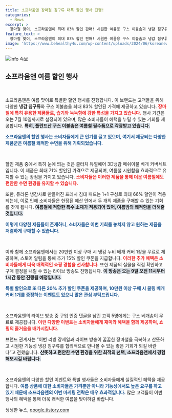 ```yaml
---
title: 소프라움앤 장마철 침구류 대폭 할인 행사 진행!
categories:
  - News
excerpt: >
  장마철 맞이, 소프라움앤이 최대 83% 할인 판매! 시원한 여름용 구스 이불솜과 냉감 침구류를 만나보세요. 라이브 방송 참여 시 추가 할인과 증정 혜택도! 지금 바로 확인해보세요!
feature_text: >
  장마철 맞이, 소프라움앤이 최대 83% 할인 판매! 시원한 여름용 구스 이불솜과 냉감 침구류를 만나보세요. 라이브 방송 참여 시 추가 할인과 증정 혜택도! 지금 바로 확인해보세요!
image: 'https://www.behealthy4u.com/wp-content/uploads/2024/06/koreanews.jpg'
---
```


<p><img src="https://www.behealthy4u.com/wp-content/uploads/2024/06/koreanews.jpg" alt="info 속보" /></p>

<h2 data-ke-size="size26">소프라움앤 여름 할인 행사</h2>

<p data-ke-size="size16">&nbsp;</p>

<p>소프라움앤은 여름 맞이로 특별한 할인 행사를 진행합니다. 이 브랜드는 고객들을 위해 다양한 <b>냉감 침구류</b>와 구스 이불솜을 최대 83% 할인된 가격에 제공하고 있습니다. <b><span style="color: #ee2323;">장마철에 특히 유용한 제품들로, 습기와 눅눅함에 강한 특성을 가지고 있습니다.</span></b> 행사 기간은 오는 7월 10일까지로 설정되어 있으며, 많은 소비자들이 혜택을 누릴 수 있는 기회를 제공합니다. <b><span style="background-color: #21538527;">특히, 폴란드산 구스 이불솜은 여름철 필수품으로 각광받고 있습니다.</span></b>  </p>

<p><b><span style="color: #1a5490;">소프라움앤의 할인 행사는 소비자들에게 큰 인기를 끌고 있으며, 여기서 제공되는 다양한 제품군은 여름철 쾌적한 수면을 위해 기획되었습니다.</span></b>  </p>

<p data-ke-size="size16">&nbsp;</p>

<p>할인 제품 중에서 특히 눈에 띄는 것은 쿨터치 듀얼에어 3D냉감 메쉬이불 베개 커버세트입니다. 이 제품은 최대 71% 할인된 가격으로 제공되며, 여름철 시원함을 효과적으로 유지할 수 있는 장점을 가지고 있습니다. <b><span style="color: #ee2323;">소비자들은 이러한 제품을 통해 더운 여름철에도 편안한 수면 환경을 유지할 수 있습니다.</span></b>  </p>

<p>또한, 듀라론 냉감사로 만들어진 프레시 침대 패드는 1+1 구성로 최대 66% 할인이 적용되는데, 이로 인해 소비자들은 한정된 예산 안에서 두 개의 제품을 구매할 수 있는 기회를 갖게 됩니다. <b><span style="background-color: #21538527;">여름철에 적합한 특수 소재가 적용되어 있어, 여름밤의 쾌적함을 더해줄 것입니다.</span></b>  </p>

<p><b><span style="color: #1a5490;">이렇게 다양한 제품들이 존재하니, 소비자들은 이번 기회를 놓치지 않고 원하는 제품을 저렴하게 구매할 수 있습니다.</span></b>  </p>

<p data-ke-size="size16">&nbsp;</p>

<p>이와 함께 소프라움앤에서는 20만원 이상 구매 시 냉감 누비 베개 커버 1장을 무료로 제공하며, 스토어 알림을 통해 추가 15% 할인 쿠폰을 지급합니다. <b><span style="color: #ee2323;">이러한 추가 혜택은 소비자들에게 더욱 매력적인 쇼핑 경험을 선사합니다.</span></b> 또한 제품의 실물을 직접 확인하고 구매 결정을 내릴 수 있는 라이브 방송도 진행됩니다. <b><span style="background-color: #21538527;">이 방송은 오는 9일 오전 11시부터 1시간 동안 진행될 예정입니다.</span></b>  </p>

<p><b><span style="color: #1a5490;">특별 할인으로 또 다른 20% 추가 할인 쿠폰을 제공하며, 10만원 이상 구매 시 쿨링 베개커버 1개를 증정하는 이벤트도 있으니 많은 관심 부탁드립니다.</span></b>  </p>

<p data-ke-size="size16">&nbsp;</p>

<p>소프라움앤의 라이브 방송 중 구입 인증 댓글을 남긴 고객 5명에게는 구스 베개솜이 무료로 제공됩니다. <b><span style="color: #ee2323;">이런 다양한 이벤트는 소비자들에게 재미와 혜택을 함께 제공하며, 쇼핑의 즐거움을 배가시킵니다.</span></b>  </p>

<p>브랜드 관계자는 “이번 리빙 강세일과 라이브 방송이 꿉꿉한 장마철을 극복하고 산뜻하고 시원한 기능성 냉감 침구류를 합리적으로 만나볼 수 있는 좋은 기회가 되길 바란다”고 전했습니다. <b><span style="background-color: #21538527;">산뜻하고 편안한 수면 환경을 위한 최적의 선택, 소프라움앤에서 경험해보시길 바랍니다.</span></b>  </p>

<p data-ke-size="size16">&nbsp;</p>

<p>소프라움앤의 다양한 할인 이벤트와 특별 행사들은 소비자들에게 실질적인 혜택을 제공합니다. <b><span style="color: #1a5490;">여름 상품에 대한 소비자들은 가격뿐만 아니라 기능성에서도 높은 요구를 하고 있기 때문에 소프라움앤의 이번 마케팅 전략은 매우 효과적입니다.</span></b> 많은 고객들이 이번 행사의 혜택을 통해 더욱 쾌적한 여름을 맞이하길 바랍니다.</p>
생생한 뉴스, <a href="https://qoogle.tistory.com" rel="dofollow">qoogle.tistory.com</a>


